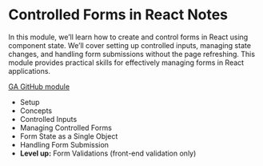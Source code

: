 # Controlled Forms in React Notes

In this module, we’ll learn how to create and control forms in React using component state. We’ll cover setting up controlled inputs, managing state changes, and handling form submissions without the page refreshing. This module provides practical skills for effectively managing forms in React applications.

[GA GitHub module](https://pages.git.generalassemb.ly/modular-curriculum-all-courses/controlled-forms-in-react/canvas-landing-pages/seb.html)

* Setup
* Concepts
* Controlled Inputs
* Managing Controlled Forms
* Form State as a Single Object
* Handling Form Submission
* **Level up:** Form Validations (front-end validation only)

